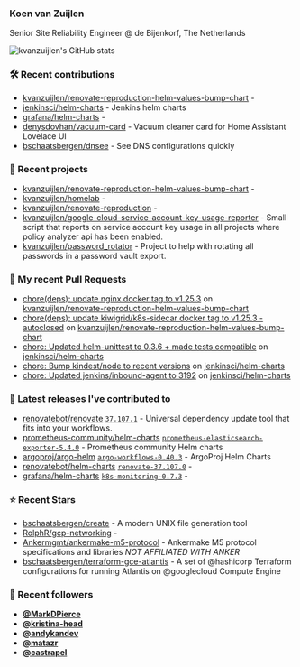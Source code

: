 ### Koen van Zuijlen

Senior Site Reliability Engineer @ de Bijenkorf, The Netherlands

![kvanzuijlen's GitHub stats](https://github-readme-stats.vercel.app/api?username=kvanzuijlen&show=reviews,discussions_started,discussions_answered,prs_merged,prs_merged_percentage&show_icons=true&theme=dark&cache_seconds=86400)

### 🛠️ Recent contributions

- [kvanzuijlen/renovate-reproduction-helm-values-bump-chart](https://github.com/kvanzuijlen/renovate-reproduction-helm-values-bump-chart) - 
- [jenkinsci/helm-charts](https://github.com/jenkinsci/helm-charts) - Jenkins helm charts
- [grafana/helm-charts](https://github.com/grafana/helm-charts) - 
- [denysdovhan/vacuum-card](https://github.com/denysdovhan/vacuum-card) - Vacuum cleaner card for Home Assistant Lovelace UI
- [bschaatsbergen/dnsee](https://github.com/bschaatsbergen/dnsee) - See DNS configurations quickly

### 🌱 Recent projects

- [kvanzuijlen/renovate-reproduction-helm-values-bump-chart](https://github.com/kvanzuijlen/renovate-reproduction-helm-values-bump-chart) - 
- [kvanzuijlen/homelab](https://github.com/kvanzuijlen/homelab) - 
- [kvanzuijlen/renovate-reproduction](https://github.com/kvanzuijlen/renovate-reproduction) - 
- [kvanzuijlen/google-cloud-service-account-key-usage-reporter](https://github.com/kvanzuijlen/google-cloud-service-account-key-usage-reporter) - Small script that reports on service account key usage in all projects where policy analyzer api has been enabled.
- [kvanzuijlen/password_rotator](https://github.com/kvanzuijlen/password_rotator) - Project to help with rotating all passwords in a password vault export.

### 🚧 My recent Pull Requests

- [chore(deps): update nginx docker tag to v1.25.3](https://github.com/kvanzuijlen/renovate-reproduction-helm-values-bump-chart/pull/7) on [kvanzuijlen/renovate-reproduction-helm-values-bump-chart](https://github.com/kvanzuijlen/renovate-reproduction-helm-values-bump-chart)
- [chore(deps): update kiwigrid/k8s-sidecar docker tag to v1.25.3 - autoclosed](https://github.com/kvanzuijlen/renovate-reproduction-helm-values-bump-chart/pull/6) on [kvanzuijlen/renovate-reproduction-helm-values-bump-chart](https://github.com/kvanzuijlen/renovate-reproduction-helm-values-bump-chart)
- [chore: Updated helm-unittest to 0.3.6 &#43; made tests compatible](https://github.com/jenkinsci/helm-charts/pull/974) on [jenkinsci/helm-charts](https://github.com/jenkinsci/helm-charts)
- [chore: Bump kindest/node to recent versions](https://github.com/jenkinsci/helm-charts/pull/971) on [jenkinsci/helm-charts](https://github.com/jenkinsci/helm-charts)
- [chore: Updated jenkins/inbound-agent to 3192](https://github.com/jenkinsci/helm-charts/pull/968) on [jenkinsci/helm-charts](https://github.com/jenkinsci/helm-charts)

### 🚀 Latest releases I've contributed to

- [renovatebot/renovate](https://github.com/renovatebot/renovate) [`37.107.1`](https://github.com/renovatebot/renovate/releases/tag/37.107.1) - Universal dependency update tool that fits into your workflows.
- [prometheus-community/helm-charts](https://github.com/prometheus-community/helm-charts) [`prometheus-elasticsearch-exporter-5.4.0`](https://github.com/prometheus-community/helm-charts/releases/tag/prometheus-elasticsearch-exporter-5.4.0) - Prometheus community Helm charts
- [argoproj/argo-helm](https://github.com/argoproj/argo-helm) [`argo-workflows-0.40.3`](https://github.com/argoproj/argo-helm/releases/tag/argo-workflows-0.40.3) - ArgoProj Helm Charts
- [renovatebot/helm-charts](https://github.com/renovatebot/helm-charts) [`renovate-37.107.0`](https://github.com/renovatebot/helm-charts/releases/tag/renovate-37.107.0) - 
- [grafana/helm-charts](https://github.com/grafana/helm-charts) [`k8s-monitoring-0.7.3`](https://github.com/grafana/helm-charts/releases/tag/k8s-monitoring-0.7.3) - 

### ⭐ Recent Stars

- [bschaatsbergen/create](https://github.com/bschaatsbergen/create) - A modern UNIX file generation tool
- [RolphR/gcp-networking](https://github.com/RolphR/gcp-networking) - 
- [Ankermgmt/ankermake-m5-protocol](https://github.com/Ankermgmt/ankermake-m5-protocol) - Ankermake M5 protocol specifications and libraries *NOT AFFILIATED WITH ANKER*
- [bschaatsbergen/terraform-gce-atlantis](https://github.com/bschaatsbergen/terraform-gce-atlantis) - A set of @hashicorp Terraform configurations for running Atlantis on @googlecloud Compute Engine

### 👀 Recent followers

- [**@MarkDPierce**](https://github.com/MarkDPierce)
- [**@kristina-head**](https://github.com/kristina-head)
- [**@andykandev**](https://github.com/andykandev)
- [**@matazr**](https://github.com/matazr)
- [**@castrapel**](https://github.com/castrapel)
